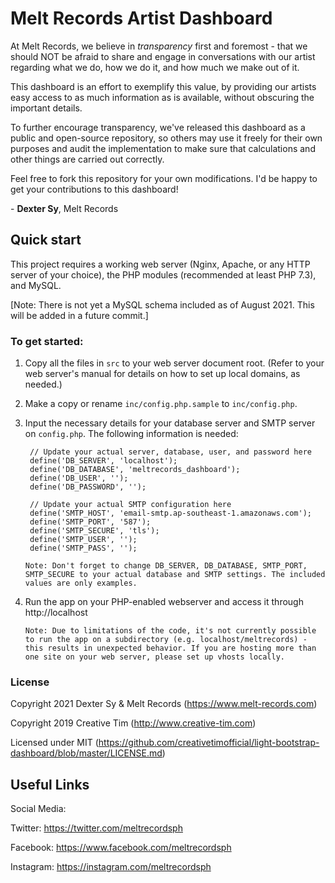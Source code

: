 # Melt Records Artist Dashboard

At Melt Records, we believe in *transparency* first and foremost - that we should NOT be afraid to share and engage in conversations with our artist regarding what we do, how we do it, and how much we make out of it.

This dashboard is an effort to exemplify this value, by providing our artists easy access to as much information as is available, without obscuring the important details.

To further encourage transparency, we've released this dashboard as a public and open-source repository, so others may use it freely for their own purposes and audit the implementation to make sure that calculations and other things are carried out correctly.

Feel free to fork this repository for your own modifications. I'd be happy to get your contributions to this dashboard!

\- **Dexter Sy**, Melt Records

## Quick start

This project requires a working web server (Nginx, Apache, or any HTTP server of your choice), the PHP modules (recommended at least PHP 7.3), and MySQL.

[Note: There is not yet a MySQL schema included as of August 2021. This will be added in a future commit.]

### To get started:
1. Copy all the files in `src` to your web server document root. (Refer to your web server's manual for details on how to set up local domains, as needed.)
2. Make a copy or rename `inc/config.php.sample` to `inc/config.php`.
3. Input the necessary details for your database server and SMTP server on `config.php`. The following information is needed:
        
        // Update your actual server, database, user, and password here
        define('DB_SERVER', 'localhost');
        define('DB_DATABASE', 'meltrecords_dashboard');
        define('DB_USER', '');
        define('DB_PASSWORD', '');

        // Update your actual SMTP configuration here
        define('SMTP_HOST', 'email-smtp.ap-southeast-1.amazonaws.com');
        define('SMTP_PORT', '587');
        define('SMTP_SECURE', 'tls');
        define('SMTP_USER', '');
        define('SMTP_PASS', '');

    `Note: Don't forget to change DB_SERVER, DB_DATABASE, SMTP_PORT, SMTP_SECURE to your actual database and SMTP settings. The included values are only examples.`

4. Run the app on your PHP-enabled webserver and access it through http://localhost

    `Note: Due to limitations of the code, it's not currently possible to run the app on a subdirectory (e.g. localhost/meltrecords) - this results in unexpected behavior. If you are hosting more than one site on your web server, please set up vhosts locally.`

### License
Copyright 2021 Dexter Sy & Melt Records (https://www.melt-records.com)

Copyright 2019 Creative Tim (http://www.creative-tim.com)

Licensed under MIT (https://github.com/creativetimofficial/light-bootstrap-dashboard/blob/master/LICENSE.md)

## Useful Links

Social Media:

Twitter: https://twitter.com/meltrecordsph

Facebook: https://www.facebook.com/meltrecordsph

Instagram: https://instagram.com/meltrecordsph
